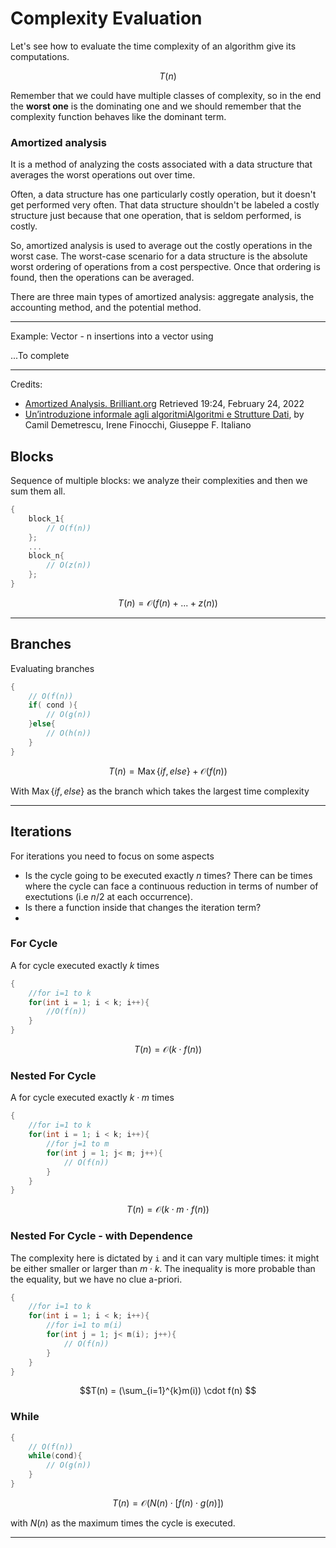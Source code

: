 # Complexity Evaluation
Let's see how to evaluate the time complexity of an algorithm give its computations.

$$T(n)$$

Remember that we could have multiple classes of complexity, so in the end the **worst one** is the dominating one and we should remember that the complexity function behaves like the dominant term.

### Amortized analysis
It is a method of analyzing the costs associated with a data structure that averages the worst operations out over time.

Often, a data structure has one particularly costly operation, but it doesn't get performed very often. That data structure shouldn't be labeled a costly structure just because that one operation, that is seldom performed, is costly.

So, amortized analysis is used to average out the costly operations in the worst case. The worst-case scenario for a data structure is the absolute worst ordering of operations from a cost perspective. Once that ordering is found, then the operations can be averaged.

There are three main types of amortized analysis: aggregate analysis, the accounting method, and the potential method.

---
Example: Vector - n insertions into a vector using

...To complete

---
Credits:
* [Amortized Analysis. Brilliant.org](https://brilliant.org/wiki/amortized-analysis/) Retrieved 19:24, February 24, 2022
* [Un’introduzione informale agli algoritmiAlgoritmi e Strutture Dati](https://documen.site/download/algoritmi-e-strutture-dati-e_pdf), by Camil Demetrescu, Irene Finocchi, Giuseppe F. Italiano

## Blocks
Sequence of multiple blocks: we analyze their complexities and then we sum them all.

```c++
{
    block_1{
        // O(f(n))
    };
    ...
    block_n{
        // O(z(n))
    };
}
```

$$T(n) = \mathcal{O}(f(n) + ... + z(n))$$

---

## Branches
Evaluating branches

```c++
{   
    // O(f(n))
    if( cond ){
        // O(g(n))
    }else{
        // O(h(n))
    }
}
```

$$T(n) = \operatorname{Max}\{ if, else \} + \mathcal{O}(f(n))$$

With $\operatorname{Max}\{ if, else \}$ as the branch which takes the largest time complexity

---

## Iterations
For iterations you need to focus on some aspects
* Is the cycle going to be executed exactly $n$ times? There can be times where the cycle can face a continuous reduction in terms of number of exectutions (i.e $n/2$ at each occurrence).
* Is there a function inside that changes the iteration term?
* 

### For Cycle
A for cycle executed exactly $k$ times

```c++
{
    //for i=1 to k
    for(int i = 1; i < k; i++){
        //O(f(n))
    }
}
```
$$T(n) = \mathcal{O}(k \cdot f(n))$$

### Nested For Cycle

A for cycle executed exactly $k \cdot m$ times 
```c++
{
    //for i=1 to k
    for(int i = 1; i < k; i++){
        //for j=1 to m
        for(int j = 1; j< m; j++){
            // O(f(n))
        }
    }
}
```

$$T(n) = \mathcal{O}(k \cdot m \cdot f(n))$$

### Nested For Cycle - with Dependence
The complexity here is dictated by `i` and it can vary multiple times: it might be either smaller or larger than $m \cdot k$. The inequality is more probable than the equality, but we have no clue a-priori.

```c++
{
    //for i=1 to k
    for(int i = 1; i < k; i++){
        //for i=1 to m(i)
        for(int j = 1; j< m(i); j++){
            // O(f(n))
        }
    }
}
```
$$T(n) =  (\sum_{i=1}^{k}m(i)) \cdot f(n) $$

### While

```c++
{
    // O(f(n))
    while(cond){
        // O(g(n))
    }
}
```
$$T(n) =  \mathcal{O}(N(n) \cdot [f(n) \cdot g(n)]) $$

with $N(n)$ as the maximum times the cycle is executed.

---